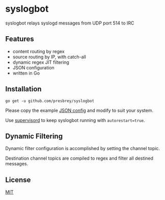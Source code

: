 # syslogbot

syslogbot relays syslogd messages from UDP port 514 to IRC

## Features

* content routing by regex
* source routing by IP, with catch-all
* dynamic regex JIT filtering
* JSON configuration
* written in Go

## Installation

`go get -u github.com/presbrey/syslogbot`

Please copy the example [JSON config](example.json) and modify to suit your system.

Use [supervisord](supervisord.org) to keep syslogbot running with `autorestart=true`.

## Dynamic Filtering

Dynamic filter configuration is accomplished by setting the channel topic.

Destination channel topics are compiled to regex and filter all destined messages.

## License

[MIT](http://joe.mit-license.org)
